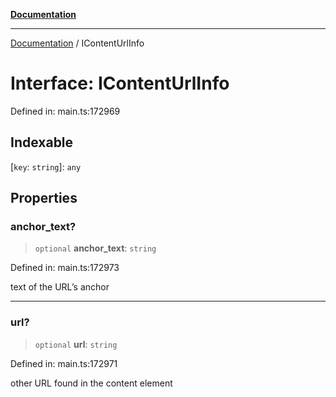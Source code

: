 [**Documentation**](../README.md)

***

[Documentation](../README.md) / IContentUrlInfo

# Interface: IContentUrlInfo

Defined in: main.ts:172969

## Indexable

\[`key`: `string`\]: `any`

## Properties

### anchor\_text?

> `optional` **anchor\_text**: `string`

Defined in: main.ts:172973

text of the URL’s anchor

***

### url?

> `optional` **url**: `string`

Defined in: main.ts:172971

other URL found in the content element
